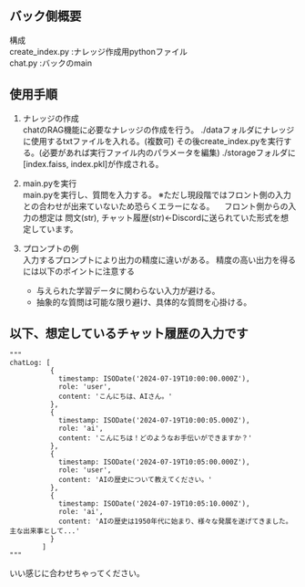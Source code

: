 ## バック側概要
構成  
create_index.py :ナレッジ作成用pythonファイル  
chat.py         :バックのmain

## 使用手順
1. ナレッジの作成  
    chatのRAG機能に必要なナレッジの作成を行う。
    ./dataフォルダにナレッジに使用するtxtファイルを入れる。(複数可)
    その後create_index.pyを実行する。(必要があれば実行ファイル内のパラメータを編集)
    ./storageフォルダに[index.faiss, index.pkl]が作成される。

2. main.pyを実行  
    main.pyを実行し、質問を入力する。
    ※ただし現段階ではフロント側の入力との合わせが出来ていないため恐らくエラーになる。
    　フロント側からの入力の想定は 問文(str), チャット履歴(str)←Discordに送られていた形式を想定しています。

3. プロンプトの例  
    入力するプロンプトにより出力の精度に違いがある。
    精度の高い出力を得るには以下のポイントに注意する
    * 与えられた学習データに関わらない入力が避ける。
    * 抽象的な質問は可能な限り避け、具体的な質問を心掛ける。


## 以下、想定しているチャット履歴の入力です
```
"""
chatLog: [  
          {  
            timestamp: ISODate('2024-07-19T10:00:00.000Z'),  
            role: 'user',  
            content: 'こんにちは、AIさん。'  
          },  
          {  
            timestamp: ISODate('2024-07-19T10:00:05.000Z'),  
            role: 'ai',  
            content: 'こんにちは！どのようなお手伝いができますか？'  
          },  
          {  
            timestamp: ISODate('2024-07-19T10:05:00.000Z'),  
            role: 'user',  
            content: 'AIの歴史について教えてください。'  
          },  
          {  
            timestamp: ISODate('2024-07-19T10:05:10.000Z'),  
            role: 'ai',  
            content: 'AIの歴史は1950年代に始まり、様々な発展を遂げてきました。主な出来事として...'  
          }  
        ]  
"""  
```
いい感じに合わせちゃってください。
